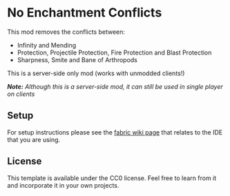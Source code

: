 # No Enchantment Conflicts
This mod removes the conflicts between:
- Infinity and Mending
- Protection, Projectile Protection, Fire Protection and Blast Protection
- Sharpness, Smite and Bane of Arthropods

This is a server-side only mod (works with unmodded clients!) 

***Note:*** *Although this is a server-side mod, it can still be used in single player on clients*

## Setup

For setup instructions please see the [fabric wiki page](https://fabricmc.net/wiki/tutorial:setup) that relates to the IDE that you are using.

## License

This template is available under the CC0 license. Feel free to learn from it and incorporate it in your own projects.
